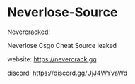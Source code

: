 # Neverlose-Source

Nevercracked!

Neverlose Csgo Cheat Source leaked

website: 
https://nevercrack.gq

discord:
https://discord.gg/UjJ4WYvaWd
